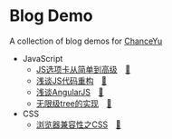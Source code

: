 # Blog Demo
A collection of blog demos for [ChanceYu](http://www.yzq.ren)

* JavaScript
    * [JS选项卡从简单到高级](javascript/tab)　[:link:](http://yzq.ren/blog/javascript/tab.html)
    * [浅谈JS代码重构](javascript/code-refactoring)　[:link:](http://yzq.ren/blog/javascript/code-refactoring.html)
    * [浅谈AngularJS](javascript/angularjs)　[:link:](http://yzq.ren/blog/javascript/angularjs.html)
    * [无限级tree的实现](javascript/infinite-tree)　[:link:](http://yzq.ren/blog/javascript/infinite-tree.html)
* CSS
    * [浏览器兼容性之CSS](css/compatibility)　[:link:](http://yzq.ren/blog/css/compatibility.html)